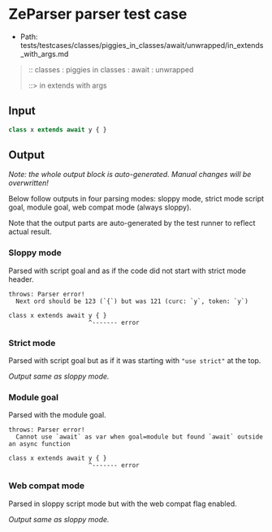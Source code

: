 # ZeParser parser test case

- Path: tests/testcases/classes/piggies_in_classes/await/unwrapped/in_extends_with_args.md

> :: classes : piggies in classes : await : unwrapped
>
> ::> in extends with args

## Input

`````js
class x extends await y { }
`````

## Output

_Note: the whole output block is auto-generated. Manual changes will be overwritten!_

Below follow outputs in four parsing modes: sloppy mode, strict mode script goal, module goal, web compat mode (always sloppy).

Note that the output parts are auto-generated by the test runner to reflect actual result.

### Sloppy mode

Parsed with script goal and as if the code did not start with strict mode header.

`````
throws: Parser error!
  Next ord should be 123 (`{`) but was 121 (curc: `y`, token: `y`)

class x extends await y { }
                      ^------- error
`````

### Strict mode

Parsed with script goal but as if it was starting with `"use strict"` at the top.

_Output same as sloppy mode._

### Module goal

Parsed with the module goal.

`````
throws: Parser error!
  Cannot use `await` as var when goal=module but found `await` outside an async function

class x extends await y { }
                      ^------- error
`````


### Web compat mode

Parsed in sloppy script mode but with the web compat flag enabled.

_Output same as sloppy mode._

